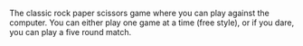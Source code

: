 The classic rock paper scissors game where you can play against the computer. You can either play one game at a time (free style), or if you dare, you can play a five round match.